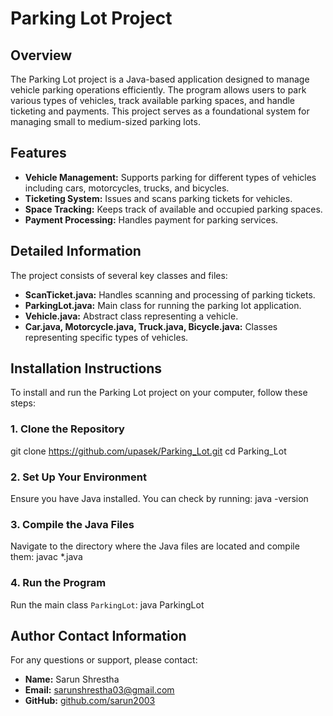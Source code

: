 # Parking Lot Project

## Overview
The Parking Lot project is a Java-based application designed to manage vehicle parking operations efficiently. The program allows users to park various types of vehicles, track available parking spaces, and handle ticketing and payments. This project serves as a foundational system for managing small to medium-sized parking lots.

## Features
- **Vehicle Management:** Supports parking for different types of vehicles including cars, motorcycles, trucks, and bicycles.
- **Ticketing System:** Issues and scans parking tickets for vehicles.
- **Space Tracking:** Keeps track of available and occupied parking spaces.
- **Payment Processing:** Handles payment for parking services.

## Detailed Information
The project consists of several key classes and files:

- **ScanTicket.java:** Handles scanning and processing of parking tickets.
- **ParkingLot.java:** Main class for running the parking lot application.
- **Vehicle.java:** Abstract class representing a vehicle.
- **Car.java, Motorcycle.java, Truck.java, Bicycle.java:** Classes representing specific types of vehicles.

## Installation Instructions
To install and run the Parking Lot project on your computer, follow these steps:

### 1. Clone the Repository
git clone https://github.com/upasek/Parking_Lot.git
cd Parking_Lot

### 2. Set Up Your Environment
Ensure you have Java installed. You can check by running:
java -version

### 3. Compile the Java Files
Navigate to the directory where the Java files are located and compile them:
javac *.java

### 4. Run the Program
Run the main class `ParkingLot`:
java ParkingLot


## Author Contact Information
For any questions or support, please contact:

- **Name:** Sarun Shrestha
- **Email:** sarunshrestha03@gmail.com
- **GitHub:** [github.com/sarun2003](https://github.com/sarun2003)
